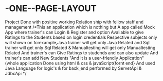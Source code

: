 # -ONE--PAGE-LAYOUT
Project Done with positive working Relation ship with fellow staff and management
/*This an application which is nothing but A app called Mock App
where trainer's can Login & Register and option Avaliable to give Ratings to the Students
based on login credentials Respective subjects only will shown on forexample,Java trainer will get only Java Related and Sql trainer will get only Sql Related & Manualtesting
will get only Manualtesting Related And trainer's can Give Ratings to studends and can also update
And trainer's can add New Students "And it is a user-friendly Application"
(whole application Done using html & css & javaScript{fornt end} And used Java Language for logic's & for back_end performed by ServetApi & JdbcApi
*/
